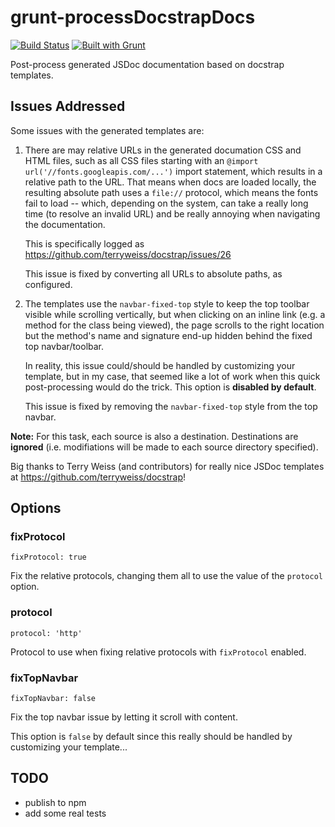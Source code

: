 # grunt-processDocstrapDocs

[![Build Status](https://travis-ci.org/stefcameron/grunt-processDocstrapDocs.svg?branch=master)](https://travis-ci.org/stefcameron/grunt-processDocstrapDocs) [![Built with Grunt](https://cdn.gruntjs.com/builtwith.png)](http://gruntjs.com/)

Post-process generated JSDoc documentation based on docstrap templates.

## Issues Addressed

Some issues with the generated templates are:

1.  There are may relative URLs in the generated documation CSS and HTML
    files, such as all CSS files starting with an
    `@import url('//fonts.googleapis.com/...')` import statement, which
    results in a relative path to the URL. That means when docs are loaded
    locally, the resulting absolute path uses a `file://` protocol, which
    means the fonts fail to load -- which, depending on the system, can take
    a really long time (to resolve an invalid URL) and be really annoying
    when navigating the documentation.

    This is specifically logged as
    https://github.com/terryweiss/docstrap/issues/26

    This issue is fixed by converting all URLs to absolute paths, as configured.

2.  The templates use the `navbar-fixed-top` style to keep the top toolbar
    visible while scrolling vertically, but when clicking on an inline link
    (e.g. a method for the class being viewed), the page scrolls to the right
    location but the method's name and signature end-up hidden behind the
    fixed top navbar/toolbar.

    In reality, this issue could/should be handled by customizing your template,
    but in my case, that seemed like a lot of work when this quick post-processing
    would do the trick. This option is __disabled by default__.

    This issue is fixed by removing the `navbar-fixed-top` style from the top
    navbar.

__Note:__ For this task, each source is also a destination. Destinations are
__ignored__ (i.e. modifiations will be made to each source directory specified).

Big thanks to Terry Weiss (and contributors) for really nice JSDoc templates at
https://github.com/terryweiss/docstrap!

## Options

### fixProtocol

`fixProtocol: true`

Fix the relative protocols, changing them all to use the value of the
`protocol` option.

### protocol

`protocol: 'http'`

Protocol to use when fixing relative protocols with `fixProtocol` enabled.

### fixTopNavbar

`fixTopNavbar: false`

Fix the top navbar issue by letting it scroll with content.

This option is `false` by default since this really should be handled by
customizing your template...

## TODO

*   publish to npm
*   add some real tests
